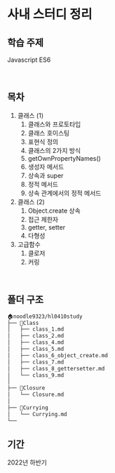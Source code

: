 # 사내 스터디 정리

## 학습 주제
Javascript ES6

<br>

## 목차
1. 클래스 (1)
   1. 클래스와 프로토타입
   2. 클래스 호이스팅
   3. 표현식 정의
   4. 클래스의 2가지 방식
   5. getOwnPropertyNames()
   6. 생성자 메서드
   7. 상속과 super
   8. 정적 메서드
   9. 상속 관계에서의 정적 메서드
2. 클래스 (2)
   1. Object.create 상속
   2. 접근 제한자
   3. getter, setter
   4. 다형성
3. 고급함수
   1. 클로저
   2. 커링

<br>

## 폴더 구조 
```bash
🏠noodle9323/hl0410study  
├── 📁Class
│   ├── class_1.md
│   ├── class_2.md
│   ├── class_4.md
│   ├── class_5.md
│   ├── class_6_object_create.md
│   ├── class_7.md
│   ├── class_8_gettersetter.md
│   └── class_9.md
│
├── 📁Closure 
│   └── Closure.md
│
├── 📁Currying 
│   └── Currying.md
└── 
``` 

## 기간
2022년 하반기  

